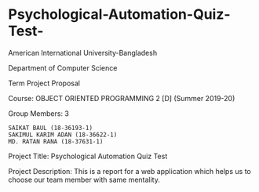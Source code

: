 # Psychological-Automation-Quiz-Test-
American International University-Bangladesh

Department of Computer Science

Term Project Proposal

Course: OBJECT ORIENTED PROGRAMMING 2 [D] (Summer 2019-20)

Group Members: 3

    SAIKAT BAUL (18-36193-1)
    SAKIMUL KARIM ADAN (18-36622-1)
    MD. RATAN RANA (18-37631-1)

Project Title: Psychological Automation Quiz Test

Project Description: This is a report for a web application which helps us to choose our team member with same mentality.
